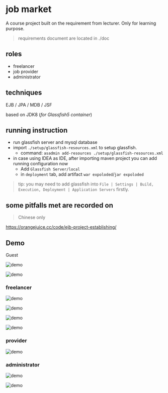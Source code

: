 # job market

A course project built on the requirement from lecturer. Only for learning purpose.

> requirements document are located in ./doc

## roles

- freelancer
- job provider
- administrator

## techniques

EJB / JPA / MDB / JSF     

based on JDK8
(*for Glassfish5 container*)

## running instruction

- run glassfish server and mysql database
- import `./setup/glassfish-resources.xml` to setup glassfish.
  - command: `asadmin add-resources ./setup/glassfish-resources.xml`
- in case using IDEA as IDE, after importing maven project you can add running configuration now
  - Add `Glassfish Server/local`
  - in `deployment` tab, add artifact `war expoloded`/`jar expoloded`

> tip: you may need to add glassfish into `File | Settings | Build, Execution, Deployment | Application Servers` firstly.

## some pitfalls met are recorded on

> Chinese only

<https://orangejuice.cc/code/ejb-project-establishing/>

## Demo

Guest

![demo](img/Annotation%202019-03-29%20001652.jpg)

![demo](img/Annotation%202019-03-29%20001756.jpg)

### freelancer

![demo](img/Annotation%202019-03-28%20224238.jpg)

![demo](img/Annotation%202019-03-28%20224332.jpg)

![demo](img/Annotation%202019-03-28%20224356.jpg)

![demo](img/Annotation%202019-03-29%20001532.jpg)

### provider

![demo](img/Annotation%202019-03-29%20001726.jpg)

### administrator

![demo](img/Annotation%202019-03-29%20001919.jpg)

![demo](img/Annotation%202019-03-29%20001942.jpg)
